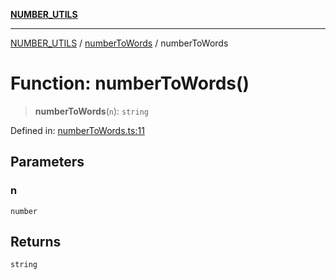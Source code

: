 [**NUMBER_UTILS**](../../README.md)

***

[NUMBER_UTILS](../../README.md) / [numberToWords](../README.md) / numberToWords

# Function: numberToWords()

> **numberToWords**(`n`): `string`

Defined in: [numberToWords.ts:11](https://github.com/dailker/everyutil/blob/9b590f3b464c4883aa51a0e840c616072d918dc8/src/number/numberToWords.ts#L11)

## Parameters

### n

`number`

## Returns

`string`
